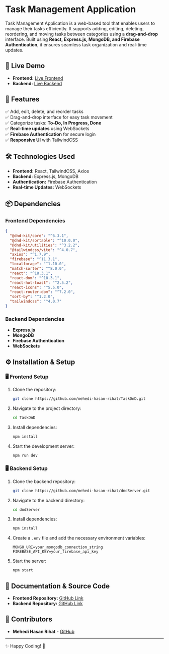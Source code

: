 # Task Management Application

Task Management Application is a web-based tool that enables users to manage their tasks efficiently. It supports adding, editing, deleting, reordering, and moving tasks between categories using a **drag-and-drop** interface. Built using **React, Express.js, MongoDB, and Firebase Authentication**, it ensures seamless task organization and real-time updates.

## 🚀 Live Demo
- **Frontend:** [Live Frontend](https://storied-sunshine-e20d2a.netlify.app/)
- **Backend:** [Live Backend](https://server-theta-sable.vercel.app/)

## 📌 Features
✅ Add, edit, delete, and reorder tasks  
✅ Drag-and-drop interface for easy task movement  
✅ Categorize tasks: **To-Do, In Progress, Done**  
✅ **Real-time updates** using WebSockets  
✅ **Firebase Authentication** for secure login  
✅ **Responsive UI** with TailwindCSS  

## 🛠 Technologies Used
- **Frontend:** React, TailwindCSS, Axios  
- **Backend:** Express.js, MongoDB  
- **Authentication:** Firebase Authentication  
- **Real-time Updates:** WebSockets  

## 📦 Dependencies

### Frontend Dependencies
```json
{
  "@dnd-kit/core": "^6.3.1",
  "@dnd-kit/sortable": "^10.0.0",
  "@dnd-kit/utilities": "^3.2.2",
  "@tailwindcss/vite": "^4.0.7",
  "axios": "^1.7.9",
  "firebase": "^11.3.1",
  "localforage": "^1.10.0",
  "match-sorter": "^8.0.0",
  "react": "^18.3.1",
  "react-dom": "^18.3.1",
  "react-hot-toast": "^2.5.2",
  "react-icons": "^5.5.0",
  "react-router-dom": "^7.2.0",
  "sort-by": "^1.2.0",
  "tailwindcss": "^4.0.7"
}
```

### Backend Dependencies
- **Express.js**  
- **MongoDB**  
- **Firebase Authentication**  
- **WebSockets**  

## ⚙️ Installation & Setup

### 🖥️ Frontend Setup
1. Clone the repository:
   ```sh
   git clone https://github.com/mehedi-hasan-rihat/TaskDnD.git
   ```
2. Navigate to the project directory:
   ```sh
   cd TaskDnD
   ```
3. Install dependencies:
   ```sh
   npm install
   ```
4. Start the development server:
   ```sh
   npm run dev
   ```

### 🖥️ Backend Setup
1. Clone the backend repository:
   ```sh
   git clone https://github.com/mehedi-hasan-rihat/dndServer.git
   ```
2. Navigate to the backend directory:
   ```sh
   cd dndServer
   ```
3. Install dependencies:
   ```sh
   npm install
   ```
4. Create a `.env` file and add the necessary environment variables:
   ```
   MONGO_URI=your_mongodb_connection_string
   FIREBASE_API_KEY=your_firebase_api_key
   ```
5. Start the server:
   ```sh
   npm start
   ```

## 📖 Documentation & Source Code
- **Frontend Repository:** [GitHub Link](https://github.com/mehedi-hasan-rihat/TaskDnD)  
- **Backend Repository:** [GitHub Link](https://github.com/mehedi-hasan-rihat/dndServer)  

## 🤝 Contributors
- **Mehedi Hasan Rihat** - [GitHub](https://github.com/mehedi-hasan-rihat)  

---

✨ Happy Coding! 🚀

